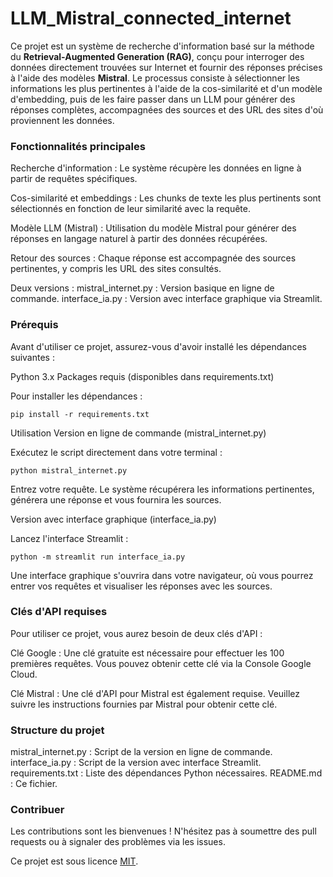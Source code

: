 # LLM_Mistral_connected_internet

Ce projet est un système de recherche d'information basé sur la méthode du **Retrieval-Augmented Generation (RAG)**, conçu pour interroger des données directement trouvées sur Internet et fournir des réponses précises à l'aide des modèles **Mistral**. Le processus consiste à sélectionner les informations les plus pertinentes à l'aide de la cos-similarité et d'un modèle d'embedding, puis de les faire passer dans un LLM pour générer des réponses complètes, accompagnées des sources et des URL des sites d'où proviennent les données.


### Fonctionnalités principales

  Recherche d'information : Le système récupère les données en ligne à partir de requêtes spécifiques.
  
  Cos-similarité et embeddings : Les chunks de texte les plus pertinents sont sélectionnés en fonction de leur similarité avec la requête.
  
  Modèle LLM (Mistral) : Utilisation du modèle Mistral pour générer des réponses en langage naturel à partir des données récupérées.
  
  Retour des sources : Chaque réponse est accompagnée des sources pertinentes, y compris les URL des sites consultés.

  
  
  Deux versions :
      mistral_internet.py : Version basique en ligne de commande.
      interface_ia.py : Version avec interface graphique via Streamlit.

### Prérequis

Avant d'utiliser ce projet, assurez-vous d'avoir installé les dépendances suivantes :

  Python 3.x
  Packages requis (disponibles dans requirements.txt)

Pour installer les dépendances :


```
pip install -r requirements.txt
```

Utilisation
Version en ligne de commande (mistral_internet.py)

  Exécutez le script directement dans votre terminal :

    python mistral_internet.py

  Entrez votre requête. Le système récupérera les informations pertinentes, générera une réponse et vous fournira les sources.

Version avec interface graphique (interface_ia.py)

  Lancez l'interface Streamlit :

    python -m streamlit run interface_ia.py

  Une interface graphique s'ouvrira dans votre navigateur, où vous pourrez entrer vos requêtes et visualiser les réponses avec les sources.

### Clés d'API requises

Pour utiliser ce projet, vous aurez besoin de deux clés d'API :

  Clé Google : Une clé gratuite est nécessaire pour effectuer les 100 premières requêtes. Vous pouvez obtenir cette clé via la Console Google Cloud.

  Clé Mistral : Une clé d'API pour Mistral est également requise. Veuillez suivre les instructions fournies par Mistral pour obtenir cette clé.

### Structure du projet

  mistral_internet.py : Script de la version en ligne de commande.
  interface_ia.py : Script de la version avec interface Streamlit.
  requirements.txt : Liste des dépendances Python nécessaires.
  README.md : Ce fichier.

### Contribuer

Les contributions sont les bienvenues ! N'hésitez pas à soumettre des pull requests ou à signaler des problèmes via les issues.


Ce projet est sous licence [MIT](https://github.com/mathlesage/Mistral_connected_internet/blob/main/LICENSE).
